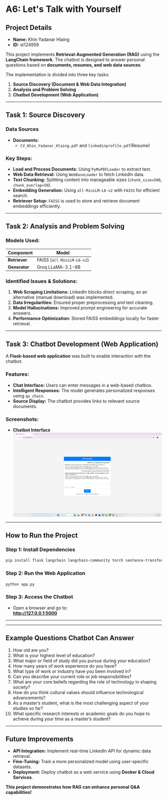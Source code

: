 # A6: Let's Talk with Yourself

## Project Details

- **Name:** Khin Yadanar Hlaing  
- **ID:** st124959  

This project implements **Retrieval-Augmented Generation (RAG)** using the **LangChain framework**. The chatbot is designed to answer personal questions based on **documents, resumes, and web data sources**.

The implementation is divided into three key tasks:

1. **Source Discovery (Document & Web Data Integration)**
2. **Analysis and Problem Solving**
3. **Chatbot Development (Web Application)**

---

## Task 1: Source Discovery

### Data Sources
- **Documents:**
  - `CV_Khin_Yadanar_Hlaing.pdf` and `linkedinprofile.pdf`(Resume)


### Key Steps:
- **Load and Process Documents:** Using `PyMuPDFLoader` to extract text.
- **Web Data Retrieval:** Using `WebBaseLoader` to fetch LinkedIn data.
- **Text Chunking:** Splitting content into manageable sizes (`chunk_size=500`, `chunk_overlap=50`).
- **Embedding Generation:** Using `all-MiniLM-L6-v2` with `FAISS` for efficient search.
- **Retriever Setup:** `FAISS` is used to store and retrieve document embeddings efficiently.

---

## Task 2: Analysis and Problem Solving

### Models Used:

| Component    | Model |
|-------------|---------------------------------|
| **Retriever** | FAISS (`all-MiniLM-L6-v2`) |
| **Generator** | Groq LLaMA-3.1-8B |

### Identified Issues & Solutions:
1. **Web Scraping Limitations:** LinkedIn blocks direct scraping, so an alternative (manual download) was implemented.
2. **Data Irregularities:** Ensured proper preprocessing and text cleaning.
3. **Model Hallucinations:** Improved prompt engineering for accurate answers.
4. **Performance Optimization:** Stored FAISS embeddings locally for faster retrieval.

---

## Task 3: Chatbot Development (Web Application)

A **Flask-based web application** was built to enable interaction with the chatbot.

### Features:
- **Chat Interface:** Users can enter messages in a web-based chatbox.
- **Intelligent Responses:** The model generates personalized responses using `qa_chain`.
- **Source Display:** The chatbot provides links to relevant source documents.

### Screenshots:
- **Chatbot Interface**  
  ![Chatbot](images/2.png)

---

## How to Run the Project

### **Step 1: Install Dependencies**
```bash
pip install flask langchain langchain-community torch sentence-transformers faiss-cpu
```

### **Step 2: Run the Web Application**
```bash
python app.py
```

### **Step 3: Access the Chatbot**
- Open a browser and go to:  
  **http://127.0.0.1:5000**

---



---

## **Example Questions Chatbot Can Answer**
1. How old are you?
2. What is your highest level of education?
3. What major or field of study did you pursue during your education?
4. How many years of work experience do you have?
5. What type of work or industry have you been involved in?
6. Can you describe your current role or job responsibilities?
7. What are your core beliefs regarding the role of technology in shaping society?
8. How do you think cultural values should influence technological advancements?
9. As a master’s student, what is the most challenging aspect of your studies so far?
10. What specific research interests or academic goals do you hope to achieve during your time as a master’s student?

---

## Future Improvements
- **API Integration:** Implement real-time LinkedIn API for dynamic data retrieval.
- **Fine-Tuning:** Train a more personalized model using user-specific datasets.
- **Deployment:** Deploy chatbot as a web service using **Docker & Cloud Services**.

**This project demonstrates how RAG can enhance personal Q&A capabilities!**
